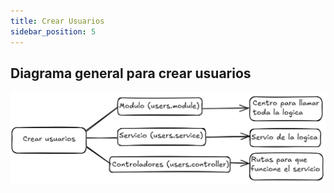 ```yaml
---
title: Crear Usuarios
sidebar_position: 5
---
```


## Diagrama general para crear usuarios

![Diagrama de crear usuarios](../../../../static/auth-img/CrearUsuarios.png)